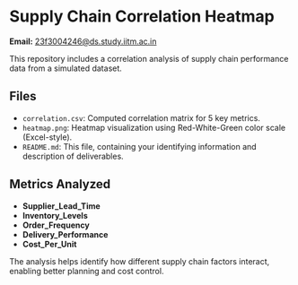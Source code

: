 # Supply Chain Correlation Heatmap

**Email:** 23f3004246@ds.study.iitm.ac.in

This repository includes a correlation analysis of supply chain performance data from a simulated dataset.

## Files

- `correlation.csv`: Computed correlation matrix for 5 key metrics.
- `heatmap.png`: Heatmap visualization using Red-White-Green color scale (Excel-style).
- `README.md`: This file, containing your identifying information and description of deliverables.

## Metrics Analyzed

- **Supplier_Lead_Time**
- **Inventory_Levels**
- **Order_Frequency**
- **Delivery_Performance**
- **Cost_Per_Unit**

The analysis helps identify how different supply chain factors interact, enabling better planning and cost control.